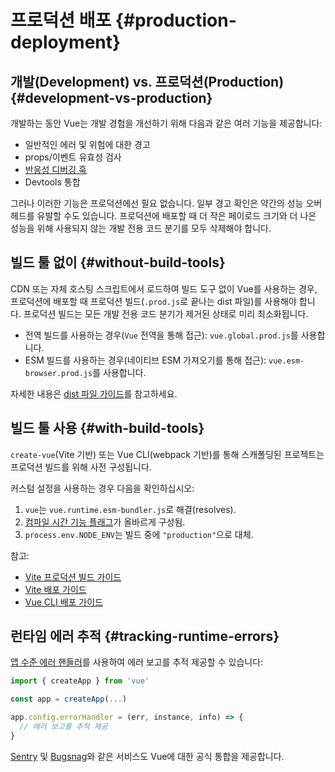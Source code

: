 # 프로덕션 배포 {#production-deployment}

## 개발(Development) vs. 프로덕션(Production) {#development-vs-production}

개발하는 동안 Vue는 개발 경험을 개선하기 위해 다음과 같은 여러 기능을 제공합니다:

- 일반적인 에러 및 위험에 대한 경고
- props/이벤트 유효성 검사
- [반응성 디버깅 훅](/guide/extras/reactivity-in-depth.html#reactivity-debugging)
- Devtools 통합

그러나 이러한 기능은 프로덕션에선 필요 없습니다.
일부 경고 확인은 약간의 성능 오버헤드를 유발할 수도 있습니다.
프로덕션에 배포할 때 더 작은 페이로드 크기와 더 나은 성능을 위해 사용되지 않는 개발 전용 코드 분기를 모두 삭제해야 합니다.

## 빌드 툴 없이 {#without-build-tools}

CDN 또는 자체 호스팅 스크립트에서 로드하여 빌드 도구 없이 Vue를 사용하는 경우, 프로덕션에 배포할 때 프로덕션 빌드(`.prod.js`로 끝나는 dist 파일)를 사용해야 합니다.
프로덕션 빌드는 모든 개발 전용 코드 분기가 제거된 상태로 미리 최소화됩니다.

- 전역 빌드를 사용하는 경우(`Vue` 전역을 통해 접근): `vue.global.prod.js`를 사용합니다.
- ESM 빌드를 사용하는 경우(네이티브 ESM 가져오기를 통해 접근): `vue.esm-browser.prod.js`를 사용합니다.

자세한 내용은 [dist 파일 가이드](https://github.com/vuejs/core/tree/main/packages/vue#which-dist-file-to-use)를 참고하세요.

## 빌드 툴 사용 {#with-build-tools}

`create-vue`(Vite 기반) 또는 Vue CLI(webpack 기반)를 통해 스캐폴딩된 프로젝트는 프로덕션 빌드를 위해 사전 구성됩니다.

커스텀 설정을 사용하는 경우 다음을 확인하십시오:

1. `vue`는 `vue.runtime.esm-bundler.js`로 해결(resolves).
2. [컴파일 시간 기능 플래그](https://github.com/vuejs/core/tree/main/packages/vue#bundler-build-feature-flags)가 올바르게 구성됨.
3. <code>process.env<wbr>.NODE_ENV</code>는 빌드 중에 `"production"`으로 대체.

참고:

- [Vite 프로덕션 빌드 가이드](https://vitejs.dev/guide/build.html)
- [Vite 배포 가이드](https://vitejs.dev/guide/static-deploy.html)
- [Vue CLI 배포 가이드](https://cli.vuejs.org/guide/deployment.html)

## 런타임 에러 추적 {#tracking-runtime-errors}

[앱 수준 에러 핸들러](/api/application.html#app-config-errorhandler)를 사용하여 에러 보고를 추적 제공할 수 있습니다:

```js
import { createApp } from 'vue'

const app = createApp(...)

app.config.errorHandler = (err, instance, info) => {
  // 에러 보고를 추적 제공
}
```

[Sentry](https://docs.sentry.io/platforms/javascript/guides/vue/) 및 [Bugsnag](https://docs.bugsnag.com/platforms/javascript/vue/)와 같은 서비스도 Vue에 대한 공식 통합을 제공합니다.
